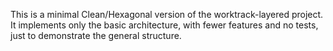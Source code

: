 
This is a minimal Clean/Hexagonal version of the worktrack-layered project.
It implements only the basic architecture, with fewer features and no tests, just to demonstrate the general structure.
